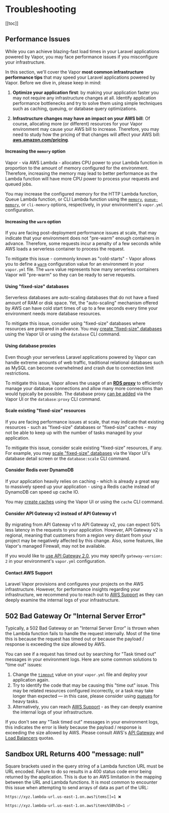 # Troubleshooting

[[toc]]

## Performance Issues

While you can achieve blazing-fast load times in your Laravel applications powered by Vapor, you may face performance issues if you misconfigure your infrastructure.

In this section, we'll cover the Vapor **most common infrastructure performance tips** that may speed your Laravel applications powered by Vapor. Before we dive in, please keep in mind:

1. **Optimize your application first**: by making your application faster you may not require any infrastructure changes at all. Identify application performance bottlenecks and try to solve them using simple techniques such as caching, queuing, or database query optimizations.

2. **Infrastructure changes may have an impact on your AWS bill**: Of course, allocating more (or different) resources for your Vapor environment may cause your AWS bill to increase. Therefore, you may need to study how the pricing of that changes will affect your AWS bill: **[aws.amazon.com/pricing](https://aws.amazon.com/pricing/)**.

#### Increasing the `memory` option

Vapor - via AWS Lambda - allocates CPU power to your Lambda function in proportion to the amount of memory configured for the environment. Therefore, increasing the memory may lead to better performance as the Lambda function will have more CPU power to process your requests and queued jobs.

You may increase the configured memory for the HTTP Lambda function, Queue Lambda function, or CLI Lambda function using the [`memory`](/projects/environments#memory), [`queue-memory`](/resources/queues#queue-memory), or `cli-memory` options, respectively, in your environment's `vapor.yml` configuration.

#### Increasing the `warm` option

If you are facing post-deployment performance issues at scale, that may indicate that your environment does not "pre-warm" enough containers in advance. Therefore, some requests incur a penalty of a few seconds while AWS loads a serverless container to process the request.

To mitigate this issue - commonly known as "cold-starts" - Vapor allows you to define a [`warm`](/projects/environments#prewarming) configuration value for an environment in your `vapor.yml` file. The `warm` value represents how many serverless containers Vapor will "pre-warm" so they can be ready to serve requests.

#### Using "fixed-size" databases

Serverless databases are auto-scaling databases that do not have a fixed amount of RAM or disk space. Yet, the "auto-scaling" mechanism offered by AWS can have cold start times of up to a few seconds every time your environment needs more database resources.

To mitigate this issue, consider using "fixed-size" databases where resources are prepared in advance. You may [create "fixed-size" databases](/resources/databases#fixed-size-databases) using the Vapor UI or using the `database` CLI command.

#### Using database proxies

Even though your serverless Laravel applications powered by Vapor can handle extreme amounts of web traffic, traditional relational databases such as MySQL can become overwhelmed and crash due to connection limit restrictions.

To mitigate this issue, Vapor allows the usage of an **[RDS proxy](https://aws.amazon.com/rds/proxy/)** to efficiently manage your database connections and allow many more connections than would typically be possible. The database proxy [can be added](/resources/databases#database-proxies) via the Vapor UI or the `database:proxy` CLI command.

#### Scale existing "fixed-size" resources

If you are facing performance issues at scale, that may indicate that existing resources - such as "fixed-size" databases or "fixed-size" caches - may not be able to keep up with the number of tasks managed by your application.

To mitigate this issue, consider scale existing "fixed-size" resources, if any. For example, you may [scale "fixed-size" databases](/resources/databases#scaling-databases) via the Vapor UI's database detail screen or the `database:scale` CLI command.

#### Consider Redis over DynamoDB

If your application heavily relies on caching - which is already a great way to massively speed up your application - using a Redis cache instead of DynamoDB can speed up cache IO.

You may [create caches](/resources/caches#introduction) using the Vapor UI or using the `cache` CLI command.

#### Consider API Gateway v2 instead of API Gateway v1

By migrating from API Gateway v1 to API Gateway v2, you can expect 50% less latency in the requests to your application. However, API Gateway v2 is regional, meaning that customers from a region very distant from your project may be negatively affected by this change. Also, some features, like Vapor's managed Firewall, may not be available.

If you would like to [use API Gateway 2.0](/projects/environments#gateway-versions), you may specify `gateway-version: 2` in your environment's `vapor.yml` configuration.

#### Contact AWS Support

Laravel Vapor provisions and configures your projects on the AWS infrastructure. However, for performance insights regarding your infrastructure, we recommend you to reach out to [AWS Support](https://console.aws.amazon.com/support/home?#/case/create?issueType=technical) as they can deeply examine the internal logs of your infrastructure.

## 502 Bad Gateway Or "Internal Server Error"

Typically, a 502 Bad Gateway or an "Internal Server Error" is thrown when the Lambda function fails to handle the request internally. Most of the time this is because the request has timed out or because the payload / response is exceeding the size allowed by AWS.

You can see if a request has timed out by searching for "Task timed out" messages in your environment logs. Here are some common solutions to "time out" issues:

1. Change the [`timeout`](/projects/environments#timeout) value on your `vapor.yml` file and deploy your application again.
2. Try to identify the code that may be causing this "time out" issue. This may be related resources configured incorrectly, or a task may take longer than expected — in this case, please consider using [queues](/resources/queues) for heavy tasks.
3. Alternatively, you can reach [AWS Support](https://console.aws.amazon.com/support/home?#/case/create?issueType=technical) - as they can deeply examine the internal logs of your infrastructure.

If you don't see any "Task timed out" messages in your environment logs, this indicates the error is likely because the payload / response is exceeding the size allowed by AWS. Please consult AWS's [API Gateway](https://docs.aws.amazon.com/apigateway/latest/developerguide/limits.html) and [Load Balancers](https://docs.aws.amazon.com/elasticloadbalancing/latest/application/load-balancer-limits.html) quotas.

## Sandbox URL Returns 400 "message: null"

Square brackets used in the query string of a Lambda function URL must be URL encoded. Failure to do so results in a 400 status code error being returned by the application. This is due to an AWS limitation in the mapping between the URL and Lambda functions. It is most common to encounter this issue when attempting to send arrays of data as part of the URL:

```
https://xyz.lambda-url.us-east-1.on.aws?items[]=1 ❌

https://xyz.lambda-url.us-east-1.on.aws?items%5B%5D=1 ✅
```
